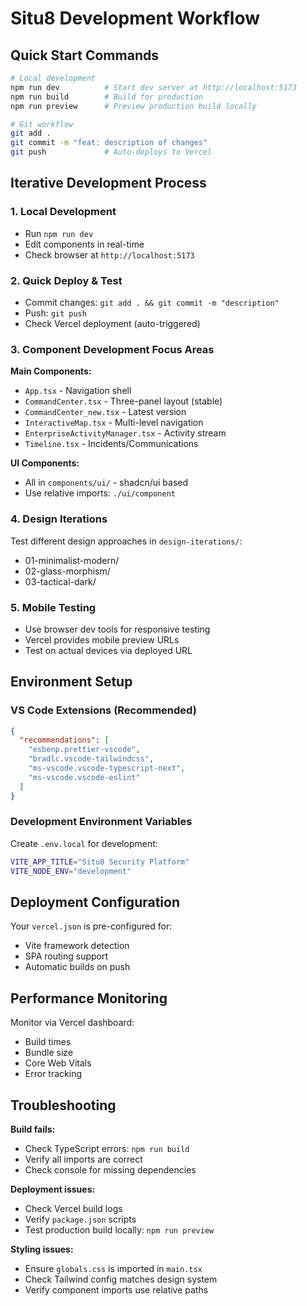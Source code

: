 # Situ8 Development Workflow

## Quick Start Commands

```bash
# Local development
npm run dev          # Start dev server at http://localhost:5173
npm run build        # Build for production
npm run preview      # Preview production build locally

# Git workflow
git add .
git commit -m "feat: description of changes"
git push             # Auto-deploys to Vercel
```

## Iterative Development Process

### 1. Local Development
- Run `npm run dev` 
- Edit components in real-time
- Check browser at `http://localhost:5173`

### 2. Quick Deploy & Test
- Commit changes: `git add . && git commit -m "description"`
- Push: `git push`
- Check Vercel deployment (auto-triggered)

### 3. Component Development Focus Areas

**Main Components:**
- `App.tsx` - Navigation shell
- `CommandCenter.tsx` - Three-panel layout (stable)
- `CommandCenter_new.tsx` - Latest version
- `InteractiveMap.tsx` - Multi-level navigation
- `EnterpriseActivityManager.tsx` - Activity stream
- `Timeline.tsx` - Incidents/Communications

**UI Components:**
- All in `components/ui/` - shadcn/ui based
- Use relative imports: `./ui/component`

### 4. Design Iterations
Test different design approaches in `design-iterations/`:
- 01-minimalist-modern/
- 02-glass-morphism/
- 03-tactical-dark/

### 5. Mobile Testing
- Use browser dev tools for responsive testing
- Vercel provides mobile preview URLs
- Test on actual devices via deployed URL

## Environment Setup

### VS Code Extensions (Recommended)
```json
{
  "recommendations": [
    "esbenp.prettier-vscode",
    "bradlc.vscode-tailwindcss",
    "ms-vscode.vscode-typescript-next",
    "ms-vscode.vscode-eslint"
  ]
}
```

### Development Environment Variables
Create `.env.local` for development:
```bash
VITE_APP_TITLE="Situ8 Security Platform"
VITE_NODE_ENV="development"
```

## Deployment Configuration

Your `vercel.json` is pre-configured for:
- Vite framework detection
- SPA routing support
- Automatic builds on push

## Performance Monitoring

Monitor via Vercel dashboard:
- Build times
- Bundle size
- Core Web Vitals
- Error tracking

## Troubleshooting

**Build fails:**
- Check TypeScript errors: `npm run build`
- Verify all imports are correct
- Check console for missing dependencies

**Deployment issues:**
- Check Vercel build logs
- Verify `package.json` scripts
- Test production build locally: `npm run preview`

**Styling issues:**
- Ensure `globals.css` is imported in `main.tsx`
- Check Tailwind config matches design system
- Verify component imports use relative paths